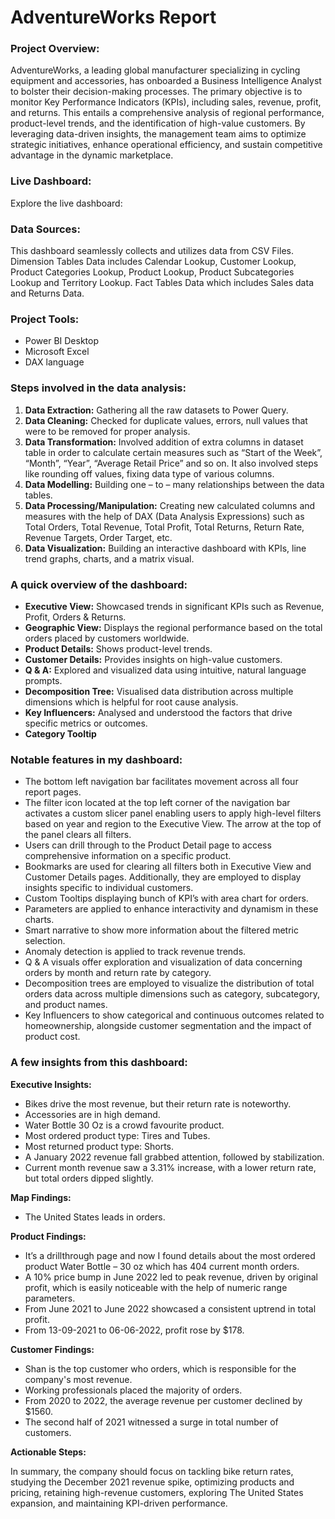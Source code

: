 # AdventureWorks Report

### Project Overview:

AdventureWorks, a leading global manufacturer specializing in cycling equipment and accessories, has onboarded a Business Intelligence Analyst to bolster their decision-making processes. The primary objective is to monitor Key Performance Indicators (KPIs), including sales, revenue, profit, and returns. This entails a comprehensive analysis of regional performance, product-level trends, and the identification of high-value customers. By leveraging data-driven insights, the management team aims to optimize strategic initiatives, enhance operational efficiency, and sustain competitive advantage in the dynamic marketplace.

### Live Dashboard:

Explore the live dashboard:

### Data Sources:

This dashboard seamlessly collects and utilizes data from CSV Files. Dimension Tables Data includes Calendar Lookup, Customer Lookup, Product Categories Lookup, Product Lookup, Product Subcategories Lookup and Territory Lookup. Fact Tables Data which includes Sales data and Returns Data.

### Project Tools:
- Power BI Desktop
- Microsoft Excel
- DAX language

### Steps involved in the data analysis:
1. **Data Extraction:** Gathering all the raw datasets to Power Query.
2. **Data Cleaning:** Checked for duplicate values, errors, null values that were to be removed for proper analysis.
3. **Data Transformation:** Involved addition of extra columns in dataset table in order to calculate certain measures such as “Start of the Week”, “Month”, “Year”, “Average Retail Price” and so on. It also involved steps like rounding off values, fixing data type of various columns.
4. **Data Modelling:** Building one – to – many relationships between the data tables.
5. **Data Processing/Manipulation:** Creating new calculated columns and measures with the help of DAX (Data Analysis Expressions) such as Total Orders, Total Revenue, Total Profit, Total Returns, Return Rate, Revenue Targets, Order Target, etc.
6. **Data Visualization:** Building an interactive dashboard with KPIs, line trend graphs, charts, and a matrix visual.

### A quick overview of the dashboard:
- **Executive View:** Showcased trends in significant KPIs such as Revenue, Profit, Orders & Returns.
- **Geographic View:** Displays the regional performance based on the total orders placed by customers worldwide.
- **Product Details:** Shows product-level trends.
- **Customer Details:** Provides insights on high-value customers.
- **Q & A:** Explored and visualized data using intuitive, natural language prompts.
- **Decomposition Tree:** Visualised data distribution across multiple dimensions which is helpful for root cause analysis.
- **Key Influencers:** Analysed and understood the factors that drive specific metrics or outcomes.
- **Category Tooltip**

### Notable features in my dashboard:

- The bottom left navigation bar facilitates movement across all four report pages.
- The filter icon located at the top left corner of the navigation bar activates a custom slicer panel enabling users to apply high-level filters based on year and region to the Executive View. The arrow at the top of the panel clears all filters.
- Users can drill through to the Product Detail page to access comprehensive information on a specific product.
- Bookmarks are used for clearing all filters both in Executive View and Customer Details pages. Additionally, they are employed to display insights specific to individual customers.
-	Custom Tooltips displaying bunch of KPI’s with area chart for orders.
-	Parameters are applied to enhance interactivity and dynamism in these charts.
-	Smart narrative to show more information about the filtered metric selection.
- Anomaly detection is applied to track revenue trends.
- Q & A visuals offer exploration and visualization of data concerning orders by month and return rate by category.
- Decomposition trees are employed to visualize the distribution of total orders data across multiple dimensions such as category, subcategory, and product names.
- Key Influencers to show categorical and continuous outcomes related to homeownership, alongside customer segmentation and the impact of product cost.

### A few insights from this dashboard:
**Executive Insights:**
- Bikes drive the most revenue, but their return rate is noteworthy.
- Accessories are in high demand.
- Water Bottle 30 Oz is a crowd favourite product.
- Most ordered product type: Tires and Tubes.
- Most returned product type: Shorts.
- A January 2022 revenue fall grabbed attention, followed by stabilization.
- Current month revenue saw a 3.31% increase, with a lower return rate, but total orders dipped slightly.
  
**Map Findings:**
- The United States leads in orders.

**Product Findings:**
- It’s a drillthrough page and now I found details about the most ordered product Water Bottle – 30 oz which has 404 current month orders. 
- A 10% price bump in June 2022 led to peak revenue, driven by original profit, which is easily noticeable with the help of numeric range parameters.
- From June 2021 to June 2022 showcased a consistent uptrend in total profit.
- From 13-09-2021 to 06-06-2022, profit rose by $178.

**Customer Findings:**
- Shan is the top customer who orders, which is responsible for the company's most revenue.
- Working professionals placed the majority of orders.
- From 2020 to 2022, the average revenue per customer declined by $1560.
- The second half of 2021 witnessed a surge in total number of customers.

**Actionable Steps:**

In summary, the company should focus on tackling bike return rates, studying the December 2021 revenue spike, optimizing products and pricing, retaining high-revenue customers, exploring The United States expansion, and maintaining KPI-driven performance.







